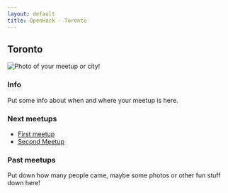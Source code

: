 ```yaml
---
layout: default
title: OpenHack - Toronto
---
```


## Toronto

![Photo of your meetup or city!](/toronto/FILL_ME_IN.png)

### Info

Put some info about when and where your meetup is here.

### Next meetups

* [First meetup](http://)
* [Second Meetup](http://)

### Past meetups

Put down how many people came, maybe some photos or other fun stuff down here!
